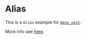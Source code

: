 # Alias

This is a `Alias` example for [`deno_nest`](https://deno.land/x/deno_nest).

More info see [here](https://nests.deno.dev/en-US/documentation/30_alias).
